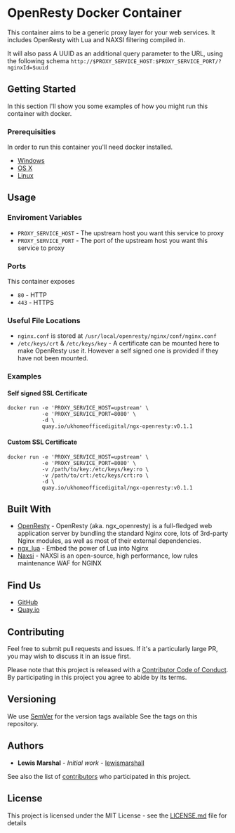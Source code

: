 # OpenResty Docker Container

This container aims to be a generic proxy layer for your web services. It includes OpenResty with 
Lua and NAXSI filtering compiled in.

It will also pass A UUID as an additional query parameter to the URL, using the following schema
`http://$PROXY_SERVICE_HOST:$PROXY_SERVICE_PORT/?nginxId=$uuid`

## Getting Started

In this section I'll show you some examples of how you might run this container with docker.

### Prerequisities

In order to run this container you'll need docker installed.

* [Windows](https://docs.docker.com/windows/started)
* [OS X](https://docs.docker.com/mac/started/)
* [Linux](https://docs.docker.com/linux/started/)

## Usage

### Enviroment Variables

* `PROXY_SERVICE_HOST` - The upstream host you want this service to proxy
* `PROXY_SERVICE_PORT` - The port of the upstream host you want this service to proxy

### Ports

This container exposes

* `80` - HTTP
* `443` - HTTPS

### Useful File Locations

* `nginx.conf` is stored at `/usr/local/openresty/nginx/conf/nginx.conf`
* `/etc/keys/crt` & `/etc/keys/key` - A certificate can be mounted here to make OpenResty use it. However a self 
  signed one is provided if they have not been mounted.
  
### Examples

#### Self signed SSL Certificate

```shell
docker run -e 'PROXY_SERVICE_HOST=upstream' \
           -e 'PROXY_SERVICE_PORT=8080' \
           -d \ 
           quay.io/ukhomeofficedigital/ngx-openresty:v0.1.1
```

#### Custom SSL Certificate


```shell
docker run -e 'PROXY_SERVICE_HOST=upstream' \
           -e 'PROXY_SERVICE_PORT=8080' \
           -v /path/to/key:/etc/keys/key:ro \
           -v /path/to/crt:/etc/keys/crt:ro \
           -d \ 
           quay.io/ukhomeofficedigital/ngx-openresty:v0.1.1
```

## Built With

* [OpenResty](https://openresty.org/) - OpenResty (aka. ngx_openresty) is a full-fledged web 
  application server by bundling the standard Nginx core, lots of 3rd-party Nginx modules, as well 
  as most of their external dependencies.
* [ngx_lua](http://wiki.nginx.org/HttpLuaModule) - Embed the power of Lua into Nginx
* [Naxsi](https://github.com/nbs-system/naxsi) - NAXSI is an open-source, high performance, low 
  rules maintenance WAF for NGINX 

## Find Us

* [GitHub](https://github.com/UKHomeOffice/docker-ngx-openresty)
* [Quay.io](https://quay.io/repository/ukhomeofficedigital/ngx-openresty)

## Contributing

Feel free to submit pull requests and issues. If it's a particularly large PR, you may wish to 
discuss it in an issue first.

Please note that this project is released with a [Contributor Code of Conduct](code_of_conduct.md). 
By participating in this project you agree to abide by its terms.

## Versioning

We use [SemVer](http://semver.org/) for the version tags available See the tags on this repository. 

## Authors

* **Lewis Marshal** - *Initial work* - [lewismarshall](https://github.com/lewismarshall)

See also the list of 
[contributors](https://github.com/UKHomeOffice/docker-ngx-openresty/graphs/contributors) who 
participated in this project.

## License

This project is licensed under the MIT License - see the [LICENSE.md](LICENSE.md) file for details

